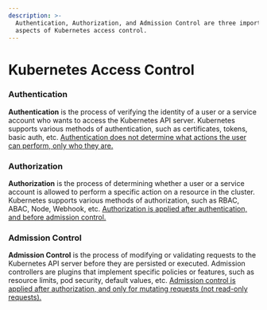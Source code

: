 ```yaml
---
description: >-
  Authentication, Authorization, and Admission Control are three important
  aspects of Kubernetes access control.
---
```


# Kubernetes Access Control

### Authentication

**Authentication** is the process of verifying the identity of a user or a service account who wants to access the Kubernetes API server. Kubernetes supports various methods of authentication, such as certificates, tokens, basic auth, etc. [Authentication does not determine what actions the user can perform, only who they are.](https://kubernetes.io/docs/reference/access-authn-authz/admission-controllers/)

### Authorization

**Authorization** is the process of determining whether a user or a service account is allowed to perform a specific action on a resource in the cluster. Kubernetes supports various methods of authorization, such as RBAC, ABAC, Node, Webhook, etc. [Authorization is applied after authentication, and before admission control.](https://blog.kubesimplify.com/kubernetes-access-control-with-authentication-authorization-admission-control)

### Admission Control

**Admission Control** is the process of modifying or validating requests to the Kubernetes API server before they are persisted or executed. Admission controllers are plugins that implement specific policies or features, such as resource limits, pod security, default values, etc. [Admission control is applied after authorization, and only for mutating requests (not read-only requests).](https://wyssmann.com/blog/2021/06/authentication-and-authorization-in-kubernetes/)
